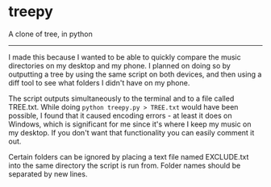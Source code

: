 # treepy
A clone of tree, in python  

----
I made this because I wanted to be able to quickly compare the music directories on my desktop and my phone. I planned on doing so by outputting a tree by using the same script on both devices, and then using a diff tool to see what folders I didn't have on my phone.

The script outputs simultaneously to the terminal and to a file called TREE.txt. While doing `python treepy.py > TREE.txt` would have been possible, I found that it caused encoding errors - at least it does on Windows, which is significant for me since it's where I keep my music on my desktop. If you don't want that functionality you can easily comment it out.

Certain folders can be ignored by placing a text file named EXCLUDE.txt into the same directory the script is run from. Folder names should be separated by new lines.
